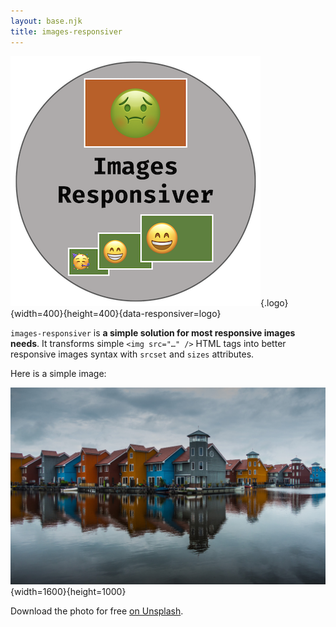 ```yaml
---
layout: base.njk
title: images-responsiver
---
```


![My logo](assets/my-logo.png){.logo}{width=400}{height=400}{data-responsiver=logo}

`images-responsiver` is **a simple solution for most responsive images needs**. It transforms simple `<img src="…" />` HTML tags into better responsive images syntax with `srcset` and `sizes` attributes.

Here is a simple image:

![A photo of colorful houses in Groningen, The Netherlands](assets/colorful-netherlands.jpg){width=1600}{height=1000}

Download the photo for free [on Unsplash](https://unsplash.com/photos/0jj1xNsSOBo).

